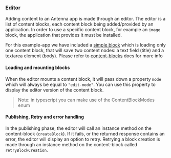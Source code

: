 ### Editor

Adding content to an Antenna app is made through an editor.
The editor is a list of content blocks, each content block being
added/provided by an application. In order to use a specific content block,
for example an `image` block, the application that provides it must be installed.

For this example-app we have included a
[simple block](../apps/example-app/src/content-blocks/text-with-title/text-block-editor.tsx)
which is loading only one content block, that will save two content nodes: a text field (title) and a textarea element (body).
Please refer to [content-blocks](./CONTENT_BLOCKS.md) docs for more info

#### Loading and mounting blocks

When the editor mounts a content block, it will pass down a property `mode`
which will always be equal to `"edit-mode"`. You can use this property to display
the editor version of the content block.

> Note: in typescript you can make use of the ContentBlockModes enum

#### Publishing, Retry and error handling

In the publishing phase, the editor will call an instance method on the
content-block (`createBlock`). If it fails, or the returned response contains
an error, the editor will display an option to retry. Retrying a block creation
is made through an instance method on the content-block called `retryBlockCreation`.

